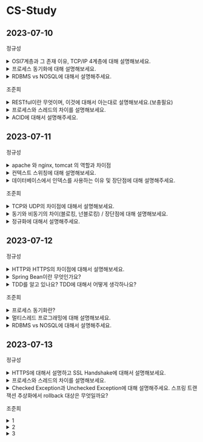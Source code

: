 # CS-Study


## 2023-07-10

정규성
<details>
 <summary> OSI7계층과 그 존재 이유, TCP/IP 4계층에 대해 설명해보세요. </summary>
</br>
    
   OIS7계층은 네트워크 통신이 일어나는 과정을 7단계로 나눈것이다. 이렇게 하면 통신이 일어나는 과정을 단계별로 파악할 수 있으며, 문제가 발생할 경우 해당 부분만을 고쳐서 해결할 수 있다. 다만 실제로 구현한 예는 거의 없다.
    
   1. 물리계층 : 신호로 변환하여 전송하는 계층 (허브, 케이블)
   2. 데이터 링크 계층 : 패킷 데이터를 실어 보내는 계층 (스위치, 브릿지)
   3. 네트워크 계층 : 네트워크를 논리적으로 구분하고 연결하는 계층(라우터 + 라우팅 프로토콜)
   4. 전송  계층 : 서비스를 구분하고 데이터의 전송 방식을 담당하는 계층(TCP, UDP)
   5. 세션 계층 : 응용 프로그램 간의 연결을 지원해주는 계층
   6. 표현 계층 : 데이터의 변환 작업을 하는 계층(데이터 암호화, 복호화)
   7. 응용 계층 : User Interface 를 제공하는 계층(chrome, discord, 한글)
    
  그에 비해 TCP/IP 4계층은 실질적인 네트워크 통신에 사용된다. 7계층의 1, 2 가 하나로 통합되고, 5, 6, 7 이 하나로 통합된다. 
    
   1. Network Access Layer : 네트워크 카드와 디바이스 드라이버 등과 같이 하드웨어적인 요소와 관련되 는 모든 것을 지원하는 계층(CSMA/CD, MAC, LAN + Ehternet(이더넷), Token Ring, PPP)
   2. Internet Layer : 상위 트랜스포트 계층으로부터 받은 데이터에 IP패킷 헤더를 붙여 IP패킷을 만들고 이를 전송하는 계층(IP, ARP, RARP)
   3. Transport Layer : 네트워크 양단의 송수신 호스트 사이에서 신뢰성 있는 전송기능을 제공(TCP, UDP)
   4. Application Layer : 응용프로그램들이 네트워크서비스, 메일서비스, 웹서비스 등을 할 수 있도록 표준적인 인터페이스를 제공(HTTP, FTP, Telnet, DNS, SMTP)

    
   </p>
</details>

<details>
 <summary> 프로세스 동기화에 대해 설명해보세요. </summary>
 <div markdown="1">
  </br>
  두 개 이상의 프로세스가 동일한 자원에 접근하면 데이터의 일관성을 해칠 수 있다.
    
   이런 상황을 경쟁상황(race condition)이라고 부른다.
    
   이런 상황을 유발할 수 있는 코드를 임계 구역(Critical Section)이라고 부른다.
    
   이를 해결하기 위해서는 3가지 조건을 만족해야한다.
    
   1.  Mutual Exclusion (상호 배제)
        
        이미 한 프로세스가 Critical Section에서 작업 중이면 다른 모든 프로세스는 Critical Section에 진입하면 안 된다.
        
   2. Progress (진행)
        
        Critical Section에서 작업 중인 프로세스가 없다면, Critical Section에 진입하고자 하는 프로세스가 존재하는 경우 진입할 수 있어야 한다.
        
   3. Bounded Waiting (한정 대기)
        
        프로세스가 Critical Section에 들어가기 위해 요청한 후부터, 그 요청이 허용될 때까지 다른 프로세스들이 Critical Section에 들어가는 횟수에 한계가 있어야 한다. 쉽게 말해, Critical Section에 진입하려는 프로세스가 무한정 기다려서는 안 된다. 
        
        ⇒ 모종의 이유로 아무도 사용하지 않는 자원을 무한정 기다려서는 안된다.
</details>
   
<details>
 <summary> RDBMS vs NOSQL에 대해서 설명해주세요. </summary>
 </br>
 <div markdown="1">
  <p>RDBMS 는 정해진 스키마에 따라 데이터를 저장하고 구성된 테이블이 다른 테이블과 관계를 맺는다. 이를 위해 외래키를 사용하며, 이를 통해 테이블을 통합하여 데이터를 얻을 수 있다. 데이터 구조화하여 정의하기 편하다. 성능향상을 위해서 서버의 처리 능력 향상이 필요하다. scale up</p>

    
   <p>NOSQL 은 테이블 간의 관계를 정의하지 않고 저장한다. 데이터의 일관성을 포기하고 빅데이터 트래픽 처리에 장점을 가진다. 성능향상을 위해서 분산처리를 지원한다. scale out(수평 확장)</p>
</details>
  
조준희
<details>
 <summary> RESTful이란 무엇이며, 이것에 대해서 아는대로 설명해보세요.(보충필요) </summary>
 <div markdown="1">

  REST의 원리를 잘 따르는 시스템, 그중에서도 REST API 설계 규칙을 올바르게 따르는 시스템을 Restful하다고 할 수 있다.
  
  이때 REST란,
  1. HTTP URI 를 통해 자원을 명시하고
  2. HTTP Method(GET, POST, PUT, DELETE) 를 통해
  3. 해당 자원에 대한 CRUD(생성, 조회, 수정, 삭제)를 적용하는 것을 의미한다.

  라고 보통 알고있는데, "REST란 HTTP 를 잘 사용하기 위한 아키텍쳐 스타일"이 더 알맞다.

  REST의 특징으로는,
  1. Client-Server
     - API를 통해 정보를 교환하는 주체는, 클라이언트와 서버 구조를 가져야한다.
     - 클라이언트와 서버를 분리함으로써, 서로 의존하지 않는 구조를 가져야한다.
  2. Stateless
     - 무상태성 (서로의 상태를 기억하지 않는다.)
     - 클라이언트에서 서버로의 요청에는 그 요청을 이해하는 데 필요한 모든 정보가 포함되어있어야한다.
  3. Cache
     - cache-control header를 통해 요청에 대한 응답 내의 데이터에 캐시 가능여부가 명시되어 있어야한다.
  4. Uniform Interface (.....? 이해가 안간다.. 이건...)
     - 전체 시스템을 파악할 수 있는 인터페이스를 제공해야한다.
  5. Layered System
     - 계층화 시스템
     - 클라이언트는 서버에 직접 연결되었는지, 중간 서버를 통해 연결되었는지 알 수 없어야함을 의미합니다.
     
  또한 REST API란, REST 한 방식으로 데이터를 상호교환 하도록 설계된 API를 의미하고, 이를 올바르게 설계하기 위한 규칙이 존재한다.
  1. URI는 동사보다 명사를, 대문자보다는 소문자를 사용해야한다.
  2. 마지막에 슬래시(/)를 사용해서는 안된다.
  3. 언더바 대신, 하이픈(-)을 사용한다.
  4. 파일확장자는 URI에 포함하지 않는다.
  
</details>

<details>
 <summary> 프로세스와 스레드의 차이를 설명해보세요. </summary>
 <div markdown="1">
  프로세스는 메모리 상에서 실행중인 프로그램을 말하며, 스레드는 이 프로세스 안에서 실행되는 흐름 단위를 말한다.
  
  프로세스는 각각 독립된 메모리 영역(Code, Data, Stack, Heap)을 할당받는다. 각 프로세스는 별도의 주소 공간에서 실행되며, 한 프로세스는 다른 프로세스의 변수나 자료구조에 접근할 수 없다. 한 프로세스가 다른 프로세스의 자원에 접근하려면 프로세스 간의 통신(IPC)를 사용해야 한다.
  
  이에 반해 스레드는 한 프로세스 내에서 각각 Stack만 따로 할당받고, Code, Data, Heap 영역에서 서로 자원을 공유하고 접근할 수 있다. 따라서 프로세스간 통신이 불가해서 오는 컨텍스트 스위칭 비용, 프로세스간 통신(IPC)비용을 줄일 수 있는 이점이 있다. 하지만 스레드 간의 자원 공유는 동기화 문제가 발생할 수 있다는 특징이 있다.

+ 추가 질문 ( 컨텍스트 스위칭, IPC에 대해 설명해봐라, 메모리 영역(Code, Data, Stack, Heap)에 대해 설명해봐라, 동기화 문제는 무엇이고 어떻게 해결해야하는가?)
</details>
   
<details>
 <summary> ACID에 대해서 설명해주세요. </summary>
 <div markdown="1">

  Atomicity 원자성
  - 하나의 트랜잭션에 속한 모든 작업이 "전부 성공하거나 전부 실패"하는 것을 보장한다.

  Consistency 일관성
  - 트랜잭션이 성공적으로 끝나면 데이터베이스의 제약/규칙과 같은 상태는 언제나 이전과 같고 유효해야한다.

  Isolation 독립성
  - 트랜잭션은 다른 트랜잭션의 연산에 영향을 끼치지 못하는 것을 보장한다.
  - 모든 트랜잭션은 다른 트랜잭션으로부터 독립 되어야한다.

  Durabilty 지속성
  - 성공적으로 수행된 트랜잭션은 영원히 반영되어야 한다.
</details>


## 2023-07-11

정규성
<details>
 <summary> apache 와 nginx, tomcat 의 역할과 차이점 </summary>
</br>
    apache는 웹 서버의 역할을 합니다. 멀티 프로세스 방식으로 동작하며 안정성에 장점이 있습니다. 다만 모든 연결에 프로세스를 할당하다보니 성능이 비교적 떨어집니다.

nginx는 마찬가지로 웹 서버의 역할을 하지만, 이벤트 기반 방식으로 동작합니다. 여기서 이벤트 기반 방식이란, 연결 요청이 nginx 가 가진 큐에 차례로 들어있다가 하나씩 요청을 스레드를 할당해 처리합니다. 이때 연결에서 별다른 요청이 없다면 다른 연결의 요청을 처리하는 방식입니다. 이를 통해 가볍고 성능이 비교적 좋습니다.

tomcat은 웹 어플리케이션 서버의 역할을 합니다. JAVA로 작성된 프로그램으로, http 요청을 받고 동적인 페이지를 만들어 제공하는 것이 목적으로 합니다. 웹 서버와 같이 연동해서 사용하면 성능을 향상시킬 수 있습니다.
   
</details>

<details>
 <summary> 컨텍스트 스위칭에 대해 설명해보세요. </summary>
</br>
   컨텍스트 스위칭은 여러개의 프로그램이 동시에 실행되는 경우 프로세스의 처리를 빠르게 바꿔가며 하기 위해 필요한 기술입니다.

이를 위해, 한 프로세스로 부터 CPU자원을 프로세스로 넘겨줍니다. cpu가 프로세스를 동작시킬 때 필요한 정보를 context라고 하며, 이 정보가 PCB에 저장됩니다. A프로세스가 실행중에 스케쥴러에 의해 B 프로세스의 실행을 요청하면 A의 정보를 PCB에 저장하고, B의 정보를 PCB로 부터 불러와서 작업을 진행합니다. 이럼

이때 어떤 프로세스를 요청할 지 여부를 결정하는 스케쥴링 방식에 따라 성능이 달라질 수 있으며, 이 과정이 과도하게 일어날 경우 오버헤드가 발생하며 오히려 성능이 저하될 수 있다.
   
</details>

<details>
 <summary> 데이터베이스에서 인덱스를 사용하는 이유 및 장단점에 대해 설명해주세요. </summary>
</br>
   데이터베이스에서 인덱스를 사용하는 이유는 테이블에 대한 동작의 속도를 높이기 위해서입니다. 인덱스를 key-value 구조로 이루어지며, 특정 컬럼에 인덱스를 생성하면, 해당 컬럼의 데이터를 정렬하여 별도의 메모리 공간에 실제 메모리 주소와 함께 저장한다. 이를 구현하기 위해 여러 방법이 있지만, 주로 B+Tree 구조를 사용한다. B+tree 의 경우 balanced-tree 구조로 설계되어 수직탐색에 유리하며, leaf 노드에만 데이터를 저장하고 이를 linked-list로 연결하여 수평탐색에도 유리하다.
   
</details>

조준희
<details>
 <summary> TCP와 UDP의 차이점에 대해서 설명해보세요. </summary>
</br>
 TCP는 데이터의 신뢰성을 보장하는 연결 지향적 프로토콜이다.
 데이터의 손실이 없고, 순서대로 전달된다는 특징을 가지고 있다.
 TCP는 데이터를 전송하기 전에 송수신 기기간 논리적 연결을 하고, 이를 가상 회선이라고 한다.
 이렇게 생성된 회선을 통해 송신자는 패킷 전송이 잘 되었는지 확인하는 과정과 흐름제어 혼잡 제어와 같은 과정을 거치면서 패킷의 순서와 손실을 방지하면서 데이터 전송이 가능하게 해준다.

 UDP는 데이터의 신뢰성 보다는 전송 속도를 위한 비연결 지향적 프로토콜이다.
 데이터의 손실 가능성이 있어 데이터의 신뢰성은 보장할 수 없지만, 빠르게 데이터를 전송할 수 있다는 특징을 가지고 있다.
 UDP는 TCP와 다르게 가상회선 방식과 같이 연결을 설정하지 않고, 독집적인 데이터그램 형태로 패킷마다 각각 다른 경로로 수신자에게 보내지게된다. 이 때문에 데이터의 순서가 보장되지 못하며, 패킷이 잘 도착했는지 또는 흐름 제어와 혼잡 제어같은 기능을 처리하지 않기 때문에 데이터의 손실이 발생할 수 있다. 하지만 이로인해 네트워크 부하가 적어서 TCP보다 전송 속도가 빠르다.
</details>

<details>
 <summary> 동기와 비동기의 차이(블로킹, 넌블로킹) / 장단점에 대해 설명해보세요. </summary>
</br>
동기방식 : 호출된 함수의 수행 결과 및 종료를 호출한 함수가 신경쓰는 방식

비동기 방식 : 호출된 함수의 수행 결과 및 종료를 호출한 함수가 신경쓰지 않는 방식

블로킹 : 호출된 함수가 자신이 할 일을 모두 마칠 때까지 제어권을 계속 가지고서 호출한 함수에게 바로 return하지 않는 방식

논-블로킹 : 호출된 함수가 자신이 할 일을 마치지 않았더라도 바로 제어권을 바로 return 하여 호출한 함수가 다른 일을 진행할 수 있도록 하는 방식

동기 & 블로킹, 비동기 & 블로킹 : 결국 호출된 함수가 끝날 때를 기다려야 하기 때문에 동기, 비동기에 상관없이 블로킹이라면 비슷한 효율을 가진다.

동기 & 논-블로킹 : 호출된 함수로부터 제어권을 바로 return 받아서 다른 작업을 수행할 수는 있지만 다른 작업을 하면서도 동기방식이기 때문에 호출된 함수의 결과를 계속 신경 쓰게 된다. 이로 인해 작업의 효율이 좋지 못하다.

비동기 & 논-블로킹 : 호출된 함수의 결과를 기다리지도 않으며 자신의 작업을 계속 수행하고, 콜백을 통해 호출된 함수의 결과를 받는다. 그렇기 때문에 자원이 충분하다면 효율이 좋은 방식이다.
   
</details>

<details>
 <summary> 정규화에 대해서 설명해주세요. </summary>
</br>
정규화의 기본 목표는 테이블 간에 중복된 데이터를 허용하지 않는 것으로, 중복된 데이터를 허용하지 않음으로써 무결성을 유지할 수 있으며, DB간의 저장 용량 역시 줄일 수 있는 방법이다.

따라서 테이블을 분해하는 여러 단계로 정의된다.

[제1정규화]
테이블의 칼럼이 원자값(하나의 값)을 갖도록 테이블을 분해한다.

[제2정규화]
테이블의 기본키의 부분집합이 결정자가 되어서는 안된다.
ex) 복합키 (A,B)가 기본키로 된 테이블에서 B만으로도 C가 달라지는 상황이 발생하면, 
B가 결정자가 되므로 이는 제2정규화의 대상이 된다.

[제3정규화]
테이블에 대해 이행적 종속을 없앤다.
여기서 이행적 종속이란 A -> B, B -> C 가 성립할 때, A-> C가 성립되는 상황을 의미한다.

[BCNF 정규화]
테이블에 대해 모든 결정자가 후보키가 되도록 테이블을 분해하는 것이다.
   
</details>



## 2023-07-12

정규성
<details>
 <summary> HTTP와 HTTPS의 차이점에 대해서 설명해보세요. </summary>
</br>
 http는 어플리케이션 레이어에서 동작하는 프로토콜입니다. 요청과 응답으로 구성됩니다. 브라우저 사용자가 웹 서버에 http get 요청을 보내면 웹 서버는 요청을 받고 이에 해당하는 암호화되지 않은 데이터를 응답합니다.

https 는 http연결에 보안을 추가한 프로토콜입니다. ssl 혹은 tsl 기술을 활용하여 암호화를 진행하여 중간에 데이터를 확인할 수 없습니다. 이를 구축하기 위해서는 외부 인증 기관에서 ssl 혹은 tsl 인증서를 획득하고 이를 공유해야합니다.  

++SSL? TSL?

ssl 과 tsl 은 모두 시스템 간의 암호화를 제공합니다. tsl 은 ssl 의 업데이트 버전이며, ssl 은 3.0 버전 이후로 업데이트 되지 않으며, tsl 1.0으로 업데이트를 진행중입니다.

tsl 이 되면서 ssl 에 비해 핸드셰이크 프로세스가 짧아지고 암호화 과정을 줄여 프로세스 속도가 올라갔습니다.
</details>

<details>
 <summary> Spring Bean이란 무엇인가요? </summary>
</br>
 spring은 제어의 역전이 일어나므로, 일부 자바 객체를 관리합니다. 이때 관리되는 자바 객체들을 bean 이라고 부릅니다. 

bean에 객체를 등록하기 위한 방법은 여러가지가 있습니다.

1. xml 파일에 bean 태그를 활용하여 등록 : xml 파일에 bean 태그와 함께 class 의 경로와 property를 입력하면 bean에 등록할 수 있습니다. 
2. component scan : 특정 annotation 을 붙이면 spring이 이를 읽고, 자동으로 bean 객체를 만들어 줍니다.(component, controller, service, repository, configuration …)
    
    이후 xml 파일에 component-scan context 를 통해 annotation이 달린 객체들을 bean으로 만듭니다. ⇒ 이 과정은 ComponentScan annotation 으로 대체될 수 있습니다.
    
3. @Bean annotation 활용 : configuration annotation 과 함께 bean annotation 으로 객체를 return 하는 메소드를 bean으로 등록할 수 있습니다.
</details>

<details>
 <summary> TDD를 알고 있나요? TDD에 대해서 어떻게 생각하나요? </summary>
</br>
 TDD란 테스트 주도 개발으로, 개발을 마치고 테스트를 진행하는 것이 아니라, 테스트를 먼저 준비하고 이에 맞춰 개발을 진행하는 개발 방법을 말합니다. 

장점

1. 설계 수정 시간의 단축 : 테스트 코드를 먼저 작성하기 때문에 입출력 데이터와 기능을 명확하게 하므로 문제를 사전에 발견할 수 있습니다.
2. 유지 보수 용이성 : 기본적으로 단위 테스트를 위한 테스트 코드를 작성하기 때문에, 추후에 모듈 별로 테스트를 진행하면서 유지 보수가 용이해집니다.
3. 테스트 문서 작성 보조 : TDD 를 진행하며 테스트를 자동화시킴과 동시에 더 정확한 테스트 근거로 테스트 문서를 보완할 수 있습니다.

단점

1. 사전 준비 기간 : 프로젝트 도입시 사전에 지식을 습득하고 개발 환경 구축하는 데에 많은 시간이 걸린다. TDD 를 효과적으로 사용할 수 있는 수준의 교육에는 수준에 따라 1~6개월이 걸립니다.
2. 생산성 저하 : 개발 기간이 짧은 경우 TDD 를 이용해 테스트 코드를 작성하고 이를 통과하기 위한 코드를 작성한다면 개발 기간이 그만큼 더 부족해 질 수 있습니다.
</details>

조준희
<details>
 <summary> 프로세스 동기화란? </summary>
</br>
 하나의 자원을 한 순간에 하나의 프로세스만이 이용하도록 제어하는 것.

 여러 프로세스들이 동시에 자원에 접근하는 상황에서 실행 순서에 따라 결과값이 달라질 수 있는데, 이 상황을 경쟁 상태(Race Condition)이라고 한다. 이런 경쟁 상태가 발생하면 자원의 일관성이 깨질 수 있는 문제가 발생한다. 그리고 이 동일한 자원에 접근하는 코드 부분을 Critical Section(임계구역)이라고 한다.

 이런 문제를 해결하기 위한 3가지 방법이 존재한다.
 1. Mutual Exclution(상호 배제)
    - 이미 한 프로세스가 Critical Section(임계 구역)에서 작업 중이면 다른 모든 프로세스는 임계구역에 진입해서는 안된다.
 2. Progress(진행)
    - 임계구역에서 작업 중인 프로세스가 없다면, 임계구역에 진입하고자 하는 프로세스가 존재하는 경우 진입할 수 있어야 한다.
 3. Bounded Waiting(한정 대기)
    - 프로세스가 임계구역에 들어가기 위해 요청한 후부터 그 요청이 허용될 때까지 다른 프로세스들이 임계구역에 들어가는 횟수에 한계가 있어야 한다. 즉, 임계구역에 진입하려고 프로세스가 무한정 기다려서는 안된다.
</details>

<details>
 <summary> 멀티스레드 프로그래밍에 대해 설명해보세요. </summary>
</br>

 하나의 프로세스들이 다수의 실행 단위로 구분하여 자원을 공유하고 자원의 생성과 관리의 중복성을 최소화하여 수행 능력을 향상시키는 것을 의미한다. 즉, 하나의 프로그램에 동시에 여러개의 일을 수행할 수 있도록 해주는 것이다.
 프로세스를 이용하여 처리하던 일을 쓰레드로 처리할 경우 메모리 공간과 시스템 자원 소모가 줄어들게 된다. 또한 스레드 간의 통신이 필요한 경우에도 스레드간에는 데이터와 힙(Heap)영역을 공유하기 때문에 프로세스 간 통신 방법(IPC)에 비해 훨씬 간단하다. 하지만 멀티 쓰레딩 환경에서는 공유하는 영역이 있기 때문에 공유하는 자원에 대해 동기화 작업이 필요하다.
</details>

<details>
 <summary> RDBMS vs NOSQL에 대해서 설명해주세요. </summary>

 RDBMS
 - 관계형 데이터베이스를 의미한다.
 - 테이블 간의 정보가 서로 관계성을 가지고 있는 것이 특징이고, 2차원 행렬로 테이블을 표현하는 데이터베이스이다. 이러한 관계를 통해 테이블 간 join이 가능하다.
 - 정해진 스키마에 따라 데이터를 저장해야 하므로 명확한 데이터 구조를 보장받을 수 있다.
 - 하지만 이런 정해진 스키마로 인해 스키마가 자주 바뀌는 환경에서는 번거로울 수 있다.
 - ACID 원칙을 기본으로 구성된 방식으로 정확한 데이터 처리가 가능하다.

<br>

 NoSQL
 - Not Only SQL의 약자로, 테이블 간 상호관계가 없는 것이 특징이다. 관계가 없으므로 다른 테이블과 join도 할 수 없다.
 - 많은 양의 데이터를 저장, 처리할 수 있다.
 - RDBMS와 다르게 스키마가 정해져 있지 않아 구조 변경이 용이하고 데이터 형식이 다양하며 바꾸기 쉽다.
 - 스키마가 존재하지 않아서, 데이터의 일관성이 존재하지 않는다. 이로 인해 데이터 중복이 발생할 수 있어서 데이터가 변경될 경우 모든 컬렉션에서 update해야하는 번거로움이 있다.
 - ACID를 보장하지 않는 경우가 있어서, 정확한 데이터 처리보다는 대용량 데이터 처리에 용이하다.
</br>
</details>

## 2023-07-13

정규성
<details>
 <summary> HTTPS에 대해서 설명하고 SSL Handshake에 대해서 설명해보세요. </summary>
</br>
 https 는 http에 보안 절차를 추가한 과정입니다. 이 과정에 SSL/TLS 기술이 추가됩니다. 

SSL 을 활용한 인증을 위해 SSL 핸드셰이크를 진행합니다.

SSL 핸드셰이크과정

1. client hello : 브라우저가 사용하는 SSL 버전과 암호화 방식, 난수를 포함하여 웹 서버에 접속합니다.
2. 웹 서버는 서버 암호화 방식, 서버 공개키, 난수를 포함하여 응답합니다.
3. 브라우저는 자체 내장 공개키를 활용해 서버의 SSL 인증이 유효한지 확인합니다. 
4. 브라우저는 자신의 난수와 서버에서 받은 난수로 데이터를 만들고 이를 공개키로 암호화하여 웹 서버로 보냅니다.
5. 서버는 이를 복호화하여 세션키를 생성합니다. 세션키는 이후 대칭키 암호화에 사용됩니다.
6. 이제 세션키를 활용하여 암호화, 복호화를 진행하며 https 통신을 진행합니다. 이후 통신이 종료되면 세션키를 폐기합니다.
</details>

<details>
 <summary> 프로세스와 스레드의 차이를 설명해보세요. </summary>
</br>
 프로세스는 OS 에서 메모리에 올라와 실행되는 프로그램입니다. CPU를 점유하며, code/data/stack/heap 의 구조로 독립적 메모리를 가집니다.

스레드는 프로세스 내에서 실행되는 작업입니다. 스레드는 프로세스 내에서 stack 을 독립적으로 가지며, code/data/heap 을 공유합니다.

++ 프로세스 통신과 스레드 통신방법의 차이를 말해보세요

프로세스 간 통신에는 파이프, 파일, 소켓 등의 통신 방법을 이용해서 데이터를 주고 받을 수 있습니다.

스레드 간에는 메모리 영역을 공유하기 때문에 별다른 통신과정없이 데이터를 공유할 수 있습니다.

++ 멀티 프로세스와 멀티 스레드의 차이에 대해 말해보세요

멀티 프로세스는 한 프로그램이 여러 개의 프로세스로 구성되는 구조입니다. 각 작업이 나눠져 있기 때문에 한 프로세스에 문제가 생겨도 다른 프로세스에 직접적으로 문제가 발생하지 않습니다. 다만 각 프로세스가 한 처리 단위이기 때문에 context switching 이 발생하며 이 과정에서 오버헤드가 발생할 수 있습니다.

멀티 스레드는 한 프로그램이 여러개의 스레드로 구성되는 구조입니다. 프로세스 할당에 자원이 사용되지 않으므로 자원을 효율적으로 사용합니다. 다만 한 프로세스에서 다른 프로세스의 스레드를 제어할 수는 없기 때문에 결국 프로세스 간 통신이 필요하며, 자원을 공유하기 때문에 동기화 문제가 발생할 수 있습니다.
</details>

<details>
 <summary> Checked Exception과 Unchecked Exception에 대해 설명해주세요. 스프링 트랜잭션 추상화에서 rollback 대상은 무엇일까요? </summary>
</br>
 checked exception 은 java 에서 반드시 try-catch 문으로 묶어서 예외 처리가 필요한 exception 입니다. unchecked exception 은 runtimeException 을 상속받는 exception 입니다.

스프링 트랜젝션을 추상화 했다면 별도의 commit, rollback 시점을 지정하지 않았기 때문에, uncheckedException이 발생했다면 rollback, checkedException 이 발생했다면 rollback하지 않습니다.

++ 스프링 트랜잭션 추상화에 대해 설명해보세요

DB와의 connection을 통해 직접 트랜젝션을 수행한다면 JDBC, JPA 등특정 구현기술에 종속됩니다. 이를 방지하기 위해 트랜잭션 관리자를 사용합니다. 트랜잭션 관리자라 connection 을 담당하면 사용자는 connection 과 상관 없이 같은 서비스 코드로 요청을 보내면 됩니다.
</details>

조준희
<details>
 <summary> 1 </summary>
</br>
 
</details>

<details>
 <summary> 2 </summary>
</br>

</details>

<details>
 <summary> 3 </summary>
</br>
 
</details>

